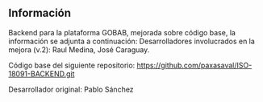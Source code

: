 ## Información 

Backend para la plataforma GOBAB, mejorada sobre código base, la información se adjunta a continuación:
Desarrolladores involucrados en la mejora (v.2): Raul Medina, José Caraguay.

Código base del siguiente repositorio: https://github.com/paxasaval/ISO-18091-BACKEND.git


Desarrollador original: Pablo Sánchez
